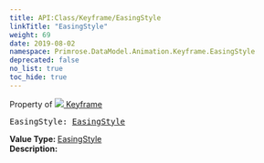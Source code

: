```yaml
---
title: API:Class/Keyframe/EasingStyle
linkTitle: "EasingStyle"
weight: 69
date: 2019-08-02
namespace: Primrose.DataModel.Animation.Keyframe.EasingStyle
deprecated: false
no_list: true
toc_hide: true
---
```

Property of <a href="/docs/api-reference/Class/Keyframe"><img src="/icons/silk/film.png"/>&nbsp;Keyframe</a>
<pre class="method-declaration">
EasingStyle: <a class="type" href="/docs/api-reference/Enum/EasingStyle">EasingStyle</a></pre>
<b>Value Type: </b>
<a class="type" href="/docs/api-reference/Enum/EasingStyle">EasingStyle</a>
<br/>
<b>Description: </b>
